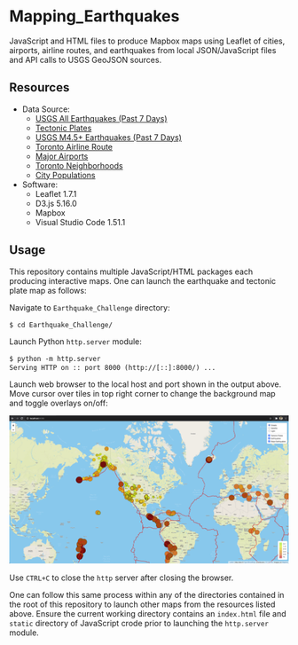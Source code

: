 # Mapping_Earthquakes
JavaScript and HTML files to produce Mapbox maps using Leaflet of cities,
airports, airline routes, and earthquakes from local JSON/JavaScript files and
API calls to USGS GeoJSON sources.

## Resources
- Data Source:
    - [USGS All Earthquakes (Past 7 Days)](https://earthquake.usgs.gov/earthquakes/feed/v1.0/summary/all_week.geojson)
    - [Tectonic Plates](https://raw.githubusercontent.com/fraxen/tectonicplates/master/GeoJSON/PB2002_boundaries.json)
    - [USGS M4.5+ Earthquakes (Past 7 Days)](https://earthquake.usgs.gov/earthquakes/feed/v1.0/summary/4.5_week.geojson)
    - [Toronto Airline Route](torontoRoutes.json)
    - [Major Airports](majorAirports.json)
    - [Toronto Neighborhoods](torontoNeighborhoods.json)
    - [City Populations](Mapping_Multiple_Points/static/js/cities.js)
- Software:
    - Leaflet 1.7.1
    - D3.js 5.16.0
    - Mapbox
    - Visual Studio Code 1.51.1

## Usage
This repository contains multiple JavaScript/HTML packages each producing
interactive maps. One can launch the earthquake and tectonic plate map as
follows:

Navigate to `Earthquake_Challenge` directory:
```
$ cd Earthquake_Challenge/
```
Launch Python `http.server` module:
```
$ python -m http.server
Serving HTTP on :: port 8000 (http://[::]:8000/) ...
```
Launch web browser to the local host and port shown in the output above. Move
cursor over tiles in top right corner to change the background map and toggle
overlays on/off:

![Earthquakes](Resources/earthquakes.png)

Use `CTRL+C` to close the `http` server after closing the browser.

One can follow this same process within any of the directories contained in
the root of this repository to launch other maps from the resources listed
above. Ensure the current working directory contains an `index.html` file and
`static` directory of JavaScript crode prior to launching the `http.server`
module.